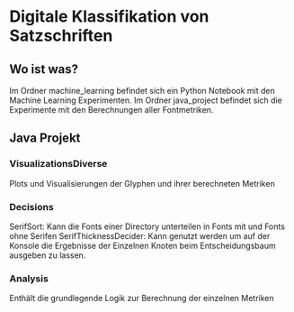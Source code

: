 # Digitale Klassifikation von Satzschriften

## Wo ist was?
Im Ordner machine_learning befindet sich ein Python Notebook mit den Machine Learning Experimenten.
Im Ordner java_project befindet sich die Experimente mit den Berechnungen aller Fontmetriken.

## Java Projekt

### VisualizationsDiverse
Plots und Visualisierungen der Glyphen und ihrer berechneten Metriken

### Decisions

SerifSort: Kann die Fonts einer Directory unterteilen in Fonts mit und Fonts ohne Serifen
SerifThicknessDecider: Kann genutzt werden um auf der Konsole die Ergebnisse der Einzelnen Knoten beim Entscheidungsbaum ausgeben zu lassen.

### Analysis

Enthält die grundlegende Logik zur Berechnung der einzelnen Metriken